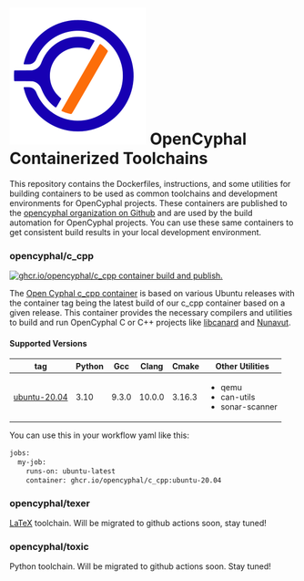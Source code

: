 ![OpenCyphal](opencyphal_logo.svg) OpenCyphal Containerized Toolchains
===================

This repository contains the Dockerfiles, instructions, and some utilities for
building containers to be used as common toolchains and development environments
for OpenCyphal projects. These containers are published to the [opencyphal
organization on Github](https://github.com/orgs/OpenCyphal/packages) and are used
by the build automation for OpenCyphal projects. You can use these same
containers to get consistent build results in your local development environment.

### opencyphal/c_cpp

[![ghcr.io/opencyphal/c_cpp container build and publish.](https://github.com/OpenCyphal/docker_toolchains/actions/workflows/c_cpp.yml/badge.svg)](https://github.com/OpenCyphal/docker_toolchains/actions/workflows/c_cpp.yml)

The [Open Cyphal c_cpp
container](https://github.com/OpenCyphal/docker_toolchains/pkgs/container/c_cpp)
is based on various Ubuntu releases with the container tag being the latest build
of our c_cpp container based on a given release. This container provides the
necessary compilers and utilities to build and run OpenCyphal C or C++ projects
like [libcanard](https://github.com/OpenCyphal/libcanard) and
[Nunavut](https://github.com/OpenCyphal/nunavut).

#### Supported Versions

| tag      | Python | Gcc | Clang | Cmake | Other Utilities |
|----------|--------|-----|-------|-------|-------|
| [ubuntu-20.04](https://github.com/OpenCyphal/docker_toolchains/pkgs/container/c_cpp/69896735?tag=ubuntu-20.04) | 3.10 | 9.3.0 | 10.0.0 | 3.16.3 | <ul><li>qemu</li><li>can-utils</li><li>sonar-scanner</li></ul> |

You can use this in your workflow yaml like this:

```none
jobs:
  my-job:
    runs-on: ubuntu-latest
    container: ghcr.io/opencyphal/c_cpp:ubuntu-20.04
```


### opencyphal/texer

 [LaTeX](https://www.latex-project.org/) toolchain. Will be migrated to github actions soon, stay tuned!

 ### opencyphal/toxic

 Python toolchain. Will be migrated to github actions soon. Stay tuned!
